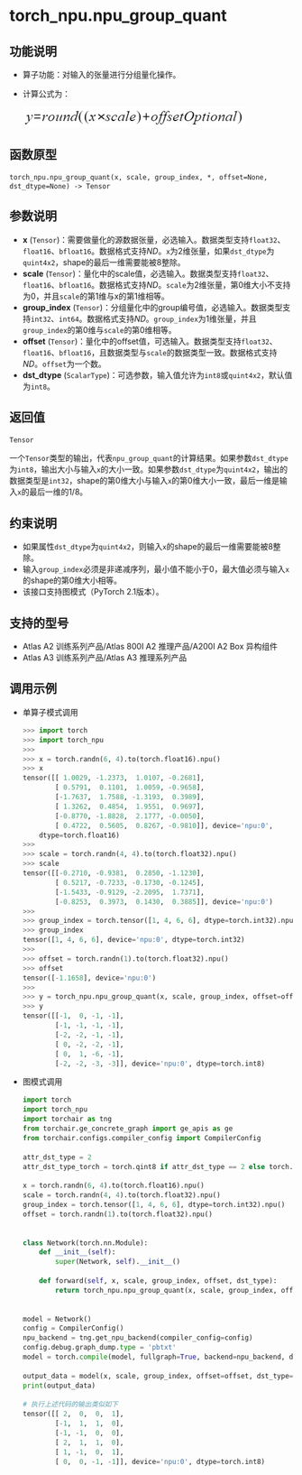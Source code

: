 # torch_npu.npu_group_quant

## 功能说明

- 算子功能：对输入的张量进行分组量化操作。
- 计算公式为：

    ![](figures/zh-cn_formulaimage_0000002077236353.png)

## 函数原型

```
torch_npu.npu_group_quant(x, scale, group_index, *, offset=None, dst_dtype=None) -> Tensor
```

## 参数说明

- **x** (`Tensor`)：需要做量化的源数据张量，必选输入。数据类型支持`float32`、`float16`、`bfloat16`。数据格式支持$ND$。`x`为2维张量，如果`dst_dtype`为`quint4x2`，shape的最后一维需要能被8整除。
- **scale** (`Tensor`)：量化中的scale值，必选输入。数据类型支持`float32`、`float16`、`bfloat16`。数据格式支持$ND$。`scale`为2维张量，第0维大小不支持为0，并且`scale`的第1维与x的第1维相等。
- **group_index** (`Tensor`)：分组量化中的group编号值，必选输入。数据类型支持`int32`、`int64`。数据格式支持$ND$。`group_index`为1维张量，并且`group_index`的第0维与`scale`的第0维相等。
- **offset** (`Tensor`)：量化中的offset值，可选输入。数据类型支持`float32`、`float16`、`bfloat16`，且数据类型与`scale`的数据类型一致。数据格式支持$ND$。`offset`为一个数。
- **dst_dtype** (`ScalarType`)：可选参数，输入值允许为`int8`或`quint4x2`，默认值为`int8`。

## 返回值
`Tensor`

一个`Tensor`类型的输出，代表`npu_group_quant`的计算结果。如果参数`dst_dtype`为`int8`，输出大小与输入`x`的大小一致。如果参数`dst_dtype`为`quint4x2`，输出的数据类型是`int32`，shape的第0维大小与输入`x`的第0维大小一致，最后一维是输入`x`的最后一维的1/8。

## 约束说明

- 如果属性`dst_dtype`为`quint4x2`，则输入`x`的shape的最后一维需要能被8整除。
- 输入`group_index`必须是非递减序列，最小值不能小于0，最大值必须与输入`x`的shape的第0维大小相等。
- 该接口支持图模式（PyTorch 2.1版本）。

## 支持的型号

- <term>Atlas A2 训练系列产品/Atlas 800I A2 推理产品/A200I A2 Box 异构组件</term> 
- <term>Atlas A3 训练系列产品/Atlas A3 推理系列产品</term> 

## 调用示例

- 单算子模式调用

    ```python
    >>> import torch
    >>> import torch_npu
    >>>
    >>> x = torch.randn(6, 4).to(torch.float16).npu()
    >>> x
    tensor([[ 1.0029, -1.2373,  1.0107, -0.2681],
            [ 0.5791,  0.1101,  1.0059, -0.9658],
            [-1.7637,  1.7588, -1.3193,  0.3989],
            [ 1.3262,  0.4854,  1.9551,  0.9697],
            [-0.8770, -1.8828,  2.1777, -0.0050],
            [ 0.4722,  0.5605,  0.8267, -0.9810]], device='npu:0',
        dtype=torch.float16)
    >>>
    >>> scale = torch.randn(4, 4).to(torch.float32).npu()
    >>> scale
    tensor([[-0.2710, -0.9381,  0.2850, -1.1230],
            [ 0.5217, -0.7233, -0.1730, -0.1245],
            [-1.5433, -0.9129, -2.2095,  1.7371],
            [-0.8253,  0.3973,  0.1430,  0.3885]], device='npu:0')
    >>>
    >>> group_index = torch.tensor([1, 4, 6, 6], dtype=torch.int32).npu()
    >>> group_index
    tensor([1, 4, 6, 6], device='npu:0', dtype=torch.int32)
    >>>
    >>> offset = torch.randn(1).to(torch.float32).npu()
    >>> offset
    tensor([-1.1658], device='npu:0')
    >>>
    >>> y = torch_npu.npu_group_quant(x, scale, group_index, offset=offset, dst_dtype=torch.qint8)
    >>> y
    tensor([[-1,  0, -1, -1],
            [-1, -1, -1, -1],
            [-2, -2, -1, -1],
            [ 0, -2, -2, -1],
            [ 0,  1, -6, -1],
            [-2, -2, -3, -3]], device='npu:0', dtype=torch.int8)    
    ```

- 图模式调用

    ```python
    import torch
    import torch_npu
    import torchair as tng
    from torchair.ge_concrete_graph import ge_apis as ge
    from torchair.configs.compiler_config import CompilerConfig

    attr_dst_type = 2
    attr_dst_type_torch = torch.qint8 if attr_dst_type == 2 else torch.quint4x2

    x = torch.randn(6, 4).to(torch.float16).npu()
    scale = torch.randn(4, 4).to(torch.float32).npu()
    group_index = torch.tensor([1, 4, 6, 6], dtype=torch.int32).npu()
    offset = torch.randn(1).to(torch.float32).npu()


    class Network(torch.nn.Module):
        def __init__(self):
            super(Network, self).__init__()

        def forward(self, x, scale, group_index, offset, dst_type):
            return torch_npu.npu_group_quant(x, scale, group_index, offset=offset, dst_dtype=dst_type)


    model = Network()
    config = CompilerConfig()
    npu_backend = tng.get_npu_backend(compiler_config=config)
    config.debug.graph_dump.type = 'pbtxt'
    model = torch.compile(model, fullgraph=True, backend=npu_backend, dynamic=True)

    output_data = model(x, scale, group_index, offset=offset, dst_type=attr_dst_type_torch)
    print(output_data)

    # 执行上述代码的输出类似如下
    tensor([[ 2,  0,  0,  1],
            [-1,  1,  1,  0],
            [-1, -1,  0,  0],
            [ 2,  1,  1,  0],
            [ 1, -1,  0,  1],
            [ 0,  0, -1, -1]], device='npu:0', dtype=torch.int8)
    ```

